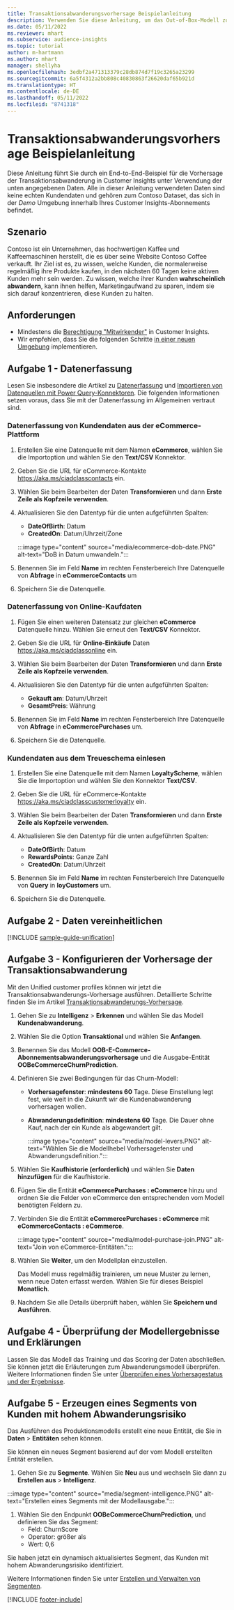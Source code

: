 ```yaml
---
title: Transaktionsabwanderungsvorhersage Beispielanleitung
description: Verwenden Sie diese Anleitung, um das Out-of-Box-Modell zur Vorhersage von Transaktionsabwanderung auszuprobieren.
ms.date: 05/11/2022
ms.reviewer: mhart
ms.subservice: audience-insights
ms.topic: tutorial
author: m-hartmann
ms.author: mhart
manager: shellyha
ms.openlocfilehash: 3edbf2a471313379c28db874d7f19c3265a23299
ms.sourcegitcommit: 6a5f4312a2bb808c40830863f26620daf65b921d
ms.translationtype: HT
ms.contentlocale: de-DE
ms.lasthandoff: 05/11/2022
ms.locfileid: "8741318"
---
```

# <a name="transactional-churn-prediction-sample-guide"></a>Transaktionsabwanderungsvorhersage Beispielanleitung

Diese Anleitung führt Sie durch ein End-to-End-Beispiel für die Vorhersage der Transaktionsabwanderung in Customer Insights unter Verwendung der unten angegebenen Daten. Alle in dieser Anleitung verwendeten Daten sind keine echten Kundendaten und gehören zum Contoso Dataset, das sich in der *Demo* Umgebung innerhalb Ihres Customer Insights-Abonnements befindet.

## <a name="scenario"></a>Szenario

Contoso ist ein Unternehmen, das hochwertigen Kaffee und Kaffeemaschinen herstellt, die es über seine Website Contoso Coffee verkauft. Ihr Ziel ist es, zu wissen, welche Kunden, die normalerweise regelmäßig ihre Produkte kaufen, in den nächsten 60 Tagen keine aktiven Kunden mehr sein werden. Zu wissen, welche ihrer Kunden **wahrscheinlich abwandern**, kann ihnen helfen, Marketingaufwand zu sparen, indem sie sich darauf konzentrieren, diese Kunden zu halten.

## <a name="prerequisites"></a>Anforderungen

- Mindestens die [Berechtigung "Mitwirkender"](permissions.md) in Customer Insights.
- Wir empfehlen, dass Sie die folgenden Schritte [in einer neuen Umgebung](manage-environments.md) implementieren.

## <a name="task-1---ingest-data"></a>Aufgabe 1 - Datenerfassung

Lesen Sie insbesondere die Artikel zu [Datenerfassung](data-sources.md) und [Importieren von Datenquellen mit Power Query-Konnektoren](connect-power-query.md). Die folgenden Informationen setzen voraus, dass Sie mit der Datenerfassung im Allgemeinen vertraut sind. 

### <a name="ingest-customer-data-from-ecommerce-platform"></a>Datenerfassung von Kundendaten aus der eCommerce-Plattform

1. Erstellen Sie eine Datenquelle mit dem Namen **eCommerce**, wählen Sie die Importoption und wählen Sie den **Text/CSV** Konnektor.

1. Geben Sie die URL für eCommerce-Kontakte https://aka.ms/ciadclasscontacts ein.

1. Wählen Sie beim Bearbeiten der Daten **Transformieren** und dann **Erste Zeile als Kopfzeile verwenden**.

1. Aktualisieren Sie den Datentyp für die unten aufgeführten Spalten:

   - **DateOfBirth**: Datum
   - **CreatedOn**: Datum/Uhrzeit/Zone

   :::image type="content" source="media/ecommerce-dob-date.PNG" alt-text="DoB in Datum umwandeln.":::

1. Benennen Sie im Feld **Name** im rechten Fensterbereich Ihre Datenquelle von **Abfrage** in **eCommerceContacts** um

1. Speichern Sie die Datenquelle.

### <a name="ingest-online-purchase-data"></a>Datenerfassung von Online-Kaufdaten

1. Fügen Sie einen weiteren Datensatz zur gleichen **eCommerce** Datenquelle hinzu. Wählen Sie erneut den **Text/CSV** Konnektor.

1. Geben Sie die URL für **Online-Einkäufe** Daten https://aka.ms/ciadclassonline ein.

1. Wählen Sie beim Bearbeiten der Daten **Transformieren** und dann **Erste Zeile als Kopfzeile verwenden**.

1. Aktualisieren Sie den Datentyp für die unten aufgeführten Spalten:

   - **Gekauft am**: Datum/Uhrzeit
   - **GesamtPreis**: Währung
   
1. Benennen Sie im Feld **Name** im rechten Fensterbereich Ihre Datenquelle von **Abfrage** in **eCommercePurchases** um.

1. Speichern Sie die Datenquelle.

### <a name="ingest-customer-data-from-loyalty-schema"></a>Kundendaten aus dem Treueschema einlesen

1. Erstellen Sie eine Datenquelle mit dem Namen **LoyaltyScheme**, wählen Sie die Importoption und wählen Sie den Konnektor **Text/CSV**.

1. Geben Sie die URL für eCommerce-Kontakte https://aka.ms/ciadclasscustomerloyalty ein.

1. Wählen Sie beim Bearbeiten der Daten **Transformieren** und dann **Erste Zeile als Kopfzeile verwenden**.

1. Aktualisieren Sie den Datentyp für die unten aufgeführten Spalten:

   - **DateOfBirth**: Datum
   - **RewardsPoints**: Ganze Zahl
   - **CreatedOn**: Datum/Uhrzeit

1. Benennen Sie im Feld **Name** im rechten Fensterbereich Ihre Datenquelle von **Query** in **loyCustomers** um.

1. Speichern Sie die Datenquelle.

## <a name="task-2---data-unification"></a>Aufgabe 2 - Daten vereinheitlichen

[!INCLUDE [sample-guide-unification](includes/sample-guide-unification.md)]

## <a name="task-3---configure-transaction-churn-prediction"></a>Aufgabe 3 - Konfigurieren der Vorhersage der Transaktionsabwanderung

Mit den Unified customer profiles können wir jetzt die Transaktionsabwanderungs-Vorhersage ausführen. Detaillierte Schritte finden Sie im Artikel [Transaktionsabwanderungs-Vorhersage](predict-transactional-churn.md). 

1. Gehen Sie zu **Intelligenz** > **Erkennen** und wählen Sie das Modell **Kundenabwanderung**.

1. Wählen Sie die Option **Transaktional** und wählen Sie **Anfangen**.

1. Benennen Sie das Modell **OOB-E-Commerce-Abonnementsabwanderungsvorhersage** und die Ausgabe-Entität **OOBeCommerceChurnPrediction**.

1. Definieren Sie zwei Bedingungen für das Churn-Modell:

   * **Vorhersagefenster**: **mindestens 60** Tage. Diese Einstellung legt fest, wie weit in die Zukunft wir die Kundenabwanderung vorhersagen wollen.

   * **Abwanderungsdefinition**: **mindestens 60** Tage. Die Dauer ohne Kauf, nach der ein Kunde als abgewandert gilt.

     :::image type="content" source="media/model-levers.PNG" alt-text="Wählen Sie die Modellhebel Vorhersagefenster und Abwanderungsdefinition.":::

1. Wählen Sie **Kaufhistorie (erforderlich)** und wählen Sie **Daten hinzufügen** für die Kaufhistorie.

1. Fügen Sie die Entität **eCommercePurchases : eCommerce** hinzu und ordnen Sie die Felder von eCommerce den entsprechenden vom Modell benötigten Feldern zu.

1. Verbinden Sie die Entität **eCommercePurchases : eCommerce** mit **eCommerceContacts : eCommerce**.

   :::image type="content" source="media/model-purchase-join.PNG" alt-text="Join von eCommerce-Entitäten.":::

1. Wählen Sie **Weiter**, um den Modellplan einzustellen.

   Das Modell muss regelmäßig trainieren, um neue Muster zu lernen, wenn neue Daten erfasst werden. Wählen Sie für dieses Beispiel **Monatlich**.

1. Nachdem Sie alle Details überprüft haben, wählen Sie **Speichern und Ausführen**.

## <a name="task-4---review-model-results-and-explanations"></a>Aufgabe 4 - Überprüfung der Modellergebnisse und Erklärungen

Lassen Sie das Modell das Training und das Scoring der Daten abschließen. Sie können jetzt die Erläuterungen zum Abwanderungsmodell überprüfen. Weitere Informationen finden Sie unter [Überprüfen eines Vorhersagestatus und der Ergebnisse](predict-transactional-churn.md#review-a-prediction-status-and-results).

## <a name="task-5---create-a-segment-of-high-churn-risk-customers"></a>Aufgabe 5 - Erzeugen eines Segments von Kunden mit hohem Abwanderungsrisiko

Das Ausführen des Produktionsmodells erstellt eine neue Entität, die Sie in **Daten** > **Entitäten** sehen können.   

Sie können ein neues Segment basierend auf der vom Modell erstellten Entität erstellen.

1.  Gehen Sie zu **Segmente**. Wählen Sie **Neu** aus und wechseln Sie dann zu **Erstellen aus** > **Intelligenz**. 

   :::image type="content" source="media/segment-intelligence.PNG" alt-text="Erstellen eines Segments mit der Modellausgabe.":::

1. Wählen Sie den Endpunkt **OOBeCommerceChurnPrediction**, und definieren Sie das Segment: 
   - Feld: ChurnScore
   - Operator: größer als
   - Wert: 0,6

Sie haben jetzt ein dynamisch aktualisiertes Segment, das Kunden mit hohem Abwanderungsrisiko identifiziert.

Weitere Informationen finden Sie unter [Erstellen und Verwalten von Segmenten](segments.md).


[!INCLUDE [footer-include](includes/footer-banner.md)]
